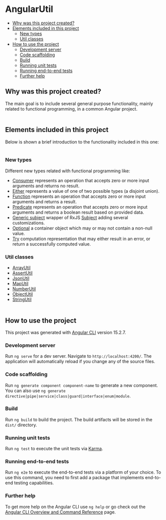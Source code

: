 # AngularUtil

- [Why was this project created?](#why-was-this-project-created)
- [Elements included in this project](#elements-included-in-this-project)
  - [New types](#new-types)
  - [Util classes](#util-classes)
- [How to use the project](#how-to-use-the-project)
  - [Development server](#development-server)
  - [Code scaffolding](#code-scaffolding)
  - [Build](#build)
  - [Running unit tests](#running-unit-tests)
  - [Running end-to-end tests](#running-end-to-end-tests)
  - [Further help](#further-help) 


## Why was this project created?

The main goal is to include several general purpose functionality, mainly related to functional programming, in a common Angular project.
<br><br>



## Elements included in this project

Below is shown a brief introduction to the functionality included in this one:
<br><br>


### New types

Different new types related with functional programming like: 

* [Consumer](https://github.com/doctore/AngularUtil/blob/main/src/app/core/types/consumer) represents an operation that accepts zero or more input arguments and returns no result.
* [Either](https://github.com/doctore/AngularUtil/blob/main/src/app/core/types/functional/either.type.ts) represents a value of one of two possible types (a disjoint union).
* [Function](https://github.com/doctore/AngularUtil/blob/main/src/app/core/types/function) represents an operation that accepts zero or more input arguments and returns a result.
* [Predicate](https://github.com/doctore/AngularUtil/blob/main/src/app/core/types/predicate) represents an operation that accepts zero or more input arguments and returns a boolean result based on provided data.
* [Generic subject](https://github.com/doctore/AngularUtil/blob/main/src/app/core/types/subject/generic-subject.type.ts) wrapper of RxJS [Subject](https://rxjs.dev/guide/subject) adding several customizations.
* [Optional](https://github.com/doctore/AngularUtil/blob/main/src/app/core/types/functional/optional.type.ts) a container object which may or may not contain a non-null value.
* [Try](https://github.com/doctore/AngularUtil/blob/main/src/app/core/types/functional/try.type.ts) computation representation that may either result in an error, or return a successfully computed value.


### Util classes

* [ArrayUtil](https://github.com/doctore/AngularUtil/blob/main/src/app/core/util/array.util.ts)
* [AssertUtil](https://github.com/doctore/AngularUtil/blob/main/src/app/core/util/assert.util.ts)
* [JsonUtil](https://github.com/doctore/AngularUtil/blob/main/src/app/core/util/json.util.ts)
* [MapUtil](https://github.com/doctore/AngularUtil/blob/main/src/app/core/util/map.util.ts) 
* [NumberUtil](https://github.com/doctore/AngularUtil/blob/main/src/app/core/util/number.util.ts)
* [ObjectUtil](https://github.com/doctore/AngularUtil/blob/main/src/app/core/util/object.util.ts)
* [StringUtil](https://github.com/doctore/AngularUtil/blob/main/src/app/core/util/string.util.ts)
<br><br>


## How to use the project

This project was generated with [Angular CLI](https://github.com/angular/angular-cli) version 15.2.7.


### Development server

Run `ng serve` for a dev server. Navigate to `http://localhost:4200/`. The application will automatically reload if you change any of the source files.


### Code scaffolding

Run `ng generate component component-name` to generate a new component. You can also use `ng generate directive|pipe|service|class|guard|interface|enum|module`.


### Build

Run `ng build` to build the project. The build artifacts will be stored in the `dist/` directory.


### Running unit tests

Run `ng test` to execute the unit tests via [Karma](https://karma-runner.github.io).


### Running end-to-end tests

Run `ng e2e` to execute the end-to-end tests via a platform of your choice. To use this command, you need to first add a package that implements end-to-end testing capabilities.


### Further help

To get more help on the Angular CLI use `ng help` or go check out the [Angular CLI Overview and Command Reference](https://angular.io/cli) page.

